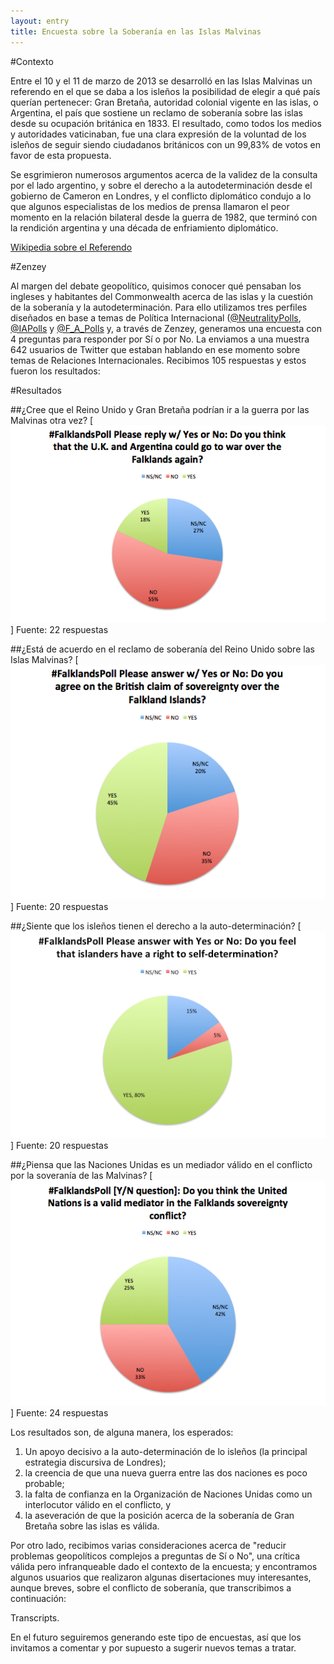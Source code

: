 ```yaml
---
layout: entry
title: Encuesta sobre la Soberanía en las Islas Malvinas
---
```


#Contexto

Entre el 10 y el 11 de marzo de 2013 se desarrolló en las Islas Malvinas un referendo en el que se daba a los isleños la posibilidad de elegir a qué país querían pertenecer: Gran Bretaña, autoridad colonial vigente en las islas, o Argentina, el país que sostiene un reclamo de soberanía sobre las islas desde su ocupación británica en 1833. El resultado, como todos los medios y autoridades vaticinaban, fue una clara expresión de la voluntad de los isleños de seguir siendo ciudadanos británicos con un 99,83% de votos en favor de esta propuesta.

Se esgrimieron numerosos argumentos acerca de la validez de la consulta por el lado argentino, y sobre el derecho a la autodeterminación desde el gobierno de Cameron en Londres, y el conflicto diplomático condujo a lo que algunos especialistas de los medios de prensa llamaron el peor momento en la relación bilateral desde la guerra de 1982, que terminó con la rendición argentina y una década de enfriamiento diplomático.

[Wikipedia sobre el Referendo](http://es.wikipedia.org/wiki/Refer%C3%A9ndum_sobre_la_soberan%C3%ADa_de_las_Islas_Malvinas_de_2013)

#Zenzey

Al margen del debate geopolítico, quisimos conocer qué pensaban los ingleses y habitantes del Commonwealth acerca de las islas y la cuestión de la soberanía y la autodeterminación. Para ello utilizamos tres perfiles diseñados en base a temas de Política Internacional ([@NeutralityPolls](http://twitter.com/neutralitypolls), [@IAPolls](http://twitter.com/IAPolls) y [@F_A_Polls]((http://twitter.com/F_A_Polls)) y, a través de Zenzey, generamos una encuesta con 4 preguntas para responder por Sí o por No. La enviamos a una muestra 642 usuarios de Twitter que estaban hablando en ese momento sobre temas de Relaciones Internacionales. Recibimos 105 respuestas y estos fueron los resultados:

#Resultados

##¿Cree que el Reino Unido y Gran Bretaña podrían ir a la guerra por las Malvinas otra vez?
[<img src="/static/img/War Poll Results.png" />]
Fuente: 22 respuestas

##¿Está de acuerdo en el reclamo de soberanía del Reino Unido sobre las Islas Malvinas?
[<img src="/static/img/Claim Poll Results.png" />]
Fuente: 20 respuestas

##¿Siente que los isleños tienen el derecho a la auto-determinación?
[<img src="/static/img/Right Poll Results.png" />]
Fuente: 20 respuestas

##¿Piensa que las Naciones Unidas es un mediador válido en el conflicto por la soveranía de las Malvinas?
[<img src="/static/img/UN Poll Results.png" />]
Fuente: 24 respuestas


Los resultados son, de alguna manera, los esperados: 

1.  Un apoyo decisivo a la auto-determinación de lo isleños (la principal estrategia discursiva de Londres);
2.  la creencia de que una nueva guerra entre las dos naciones es poco probable; 
3.  la falta de confianza en la Organización de Naciones Unidas como un interlocutor válido en el conflicto, y
4.  la aseveración de que la posición acerca de la soberanía de Gran Bretaña sobre las islas es válida.

Por otro lado, recibimos varias consideraciones acerca de "reducir problemas geopolíticos complejos a preguntas de Sí o No", una crítica válida pero infranqueable dado el contexto de la encuesta; y encontramos algunos usuarios que realizaron algunas disertaciones muy interesantes, aunque breves, sobre el conflicto de soberanía,  que transcribimos a continuación:

Transcripts.

En el futuro seguiremos generando este tipo de encuestas, así que los invitamos a comentar y por supuesto a sugerir nuevos temas a tratar.